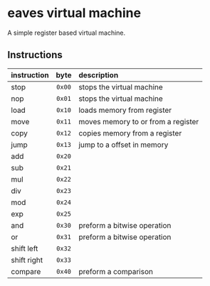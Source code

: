 # eaves virtual machine

A simple register based virtual machine.

## Instructions

| instruction |  byte  | description                        |
| :---------- | :----: | :--------------------------------- |
| stop        | `0x00` | stops the virtual machine          |
| nop         | `0x01` | stops the virtual machine          |
| load        | `0x10` | loads memory from register         |
| move        | `0x11` | moves memory to or from a register |
| copy        | `0x12` | copies memory from a register      |
| jump        | `0x13` | jump to a offset in memory         |
| add         | `0x20` |                                    |
| sub         | `0x21` |                                    |
| mul         | `0x22` |                                    |
| div         | `0x23` |                                    |
| mod         | `0x24` |                                    |
| exp         | `0x25` |                                    |
| and         | `0x30` | preform a bitwise operation        |
| or          | `0x31` | preform a bitwise operation        |
| shift left  | `0x32` |                                    |
| shift right | `0x33` |                                    |
| compare     | `0x40` | preform a comparison               |
